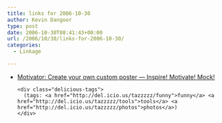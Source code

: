 ```yaml
---
title: links for 2006-10-30
author: Kevin Dangoor
type: post
date: 2006-10-30T08:41:43+00:00
url: /2006/10/30/links-for-2006-10-30/
categories:
  - Linkage

---
```

<ul class="delicious">
  <li>
    <div class="delicious-link">
      <a href="http://bighugelabs.com/flickr/motivator.php">Motivator: Create your own custom poster &#8212; Inspire! Motivate! Mock!</a>
    </div>
    
    <div class="delicious-tags">
      (tags: <a href="http://del.icio.us/tazzzzz/funny">funny</a> <a href="http://del.icio.us/tazzzzz/tools">tools</a> <a href="http://del.icio.us/tazzzzz/photos">photos</a>)
    </div>
  </li>
</ul>